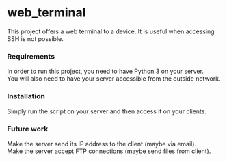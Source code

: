 # web_terminal
This project offers a web terminal to a device. It is useful when accessing SSH is not possible.

### Requirements
In order to run this project, you need to have Python 3 on your server.<br/>
You will also need to have your server accessible from the outside network.

### Installation
Simply run the script on your server and then access it on your clients.

### Future work
Make the server send its IP address to the client (maybe via email).<br/>
Make the server accept FTP connections (maybe send files from client).
